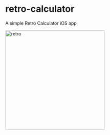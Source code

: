 # retro-calculator
A simple Retro Calculator iOS app

<img width="310" alt="retro" src="https://cloud.githubusercontent.com/assets/12696030/25154065/a9e2dbac-2497-11e7-930b-03547f9c447b.png">
